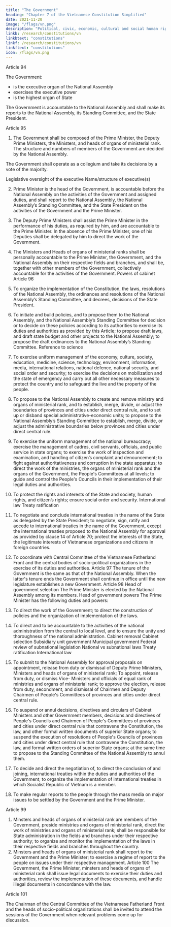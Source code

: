 ```yaml
---
title: "The Government"
heading: "Chapter 7 of the Vietnamese Constitution Simplified"
date: 2021-11-20
image: "/flags/vn.png"
description: "Political, civic, economic, cultural and social human rights and citizen’s rights are recognized, respected, protected, and guaranteed"
linkb: /research/constitutions/vn
linkbtext: "constitutions"
linkf: /research/constitutions/vn
linkftext: "constitutions"
icon: /flags/vn.png
---
```



<!-- CHAPTER VII. THE GOVERNMENT -->

Article 94

The Government:
- is the executive organ of the National Assembly
- exercises the executive power
- is the highest organ of State


The Government is accountable to the National Assembly and shall make its reports to the National Assembly, its Standing Committee, and the State President.

Article 95

1. The Government shall be composed of the Prime Minister, the Deputy Prime Ministers, the Ministers, and heads of organs of ministerial rank. The structure and numbers of members of the Government are decided by the National Assembly.

The Government shall operate as a collegium and take its decisions by a vote of
the majority.

Legislative oversight of the executive
Name/structure of executive(s)

2. Prime Minister is the head of the Government, is accountable before the
National Assembly on the activities of the Government and assigned duties, and
shall report to the National Assembly, the National Assembly’s Standing
Committee, and the State President on the activities of the Government and the
Prime Minister.
3. The Deputy Prime Ministers shall assist the Prime Minister in the performance of
his duties, as required by him, and are accountable to the Prime Minister. In the
absence of the Prime Minister, one of his Deputies shall be delegated by him to
direct the work of the Government.
4. The Ministers and Heads of organs of ministerial ranks shall be personally
accountable to the Prime Minister, the Government, and the National Assembly
on their respective fields and branches, and shall be, together with other
members of the Government, collectively accountable for the activities of the
Government.
Powers of cabinet
Article 96
1. To organize the implementation of the Constitution, the laws, resolutions of the
National Assembly, the ordinances and resolutions of the National Assembly’s
Standing Committee, and decrees, decisions of the State President.
2. To initiate and build policies, and to propose them to the National Assembly, and
the National Assembly’s Standing Committee for decision or to decide on these
policies according to its authorities to exercise its duties and authorities as
provided by this Article; to propose draft laws, and draft state budget and other
projects to the National Assembly; to propose the draft ordinances to the
National Assembly’s Standing Committee.
Reference to science
3. To exercise uniform management of the economy, culture, society, education,
medicine, science, technology, environment, information, media, international
relations, national defence, national security, and social order and security; to
exercise the decisions on mobilization and the state of emergency and carry out
all other necessary measures to protect the country and to safeguard the live
and the property of the people.
4. To propose to the National Assembly to create and remove ministry and organs
of ministerial rank, and to establish, merge, divide, or adjust the boundaries of
provinces and cities under direct central rule, and to set up or disband special
administrative-economic units; to propose to the National Assembly’s Standing
Committee to establish, merge, divide, or adjust the administrative boundaries
below provinces and cities under direct central rule.
5. To exercise the uniform management of the national bureaucracy; exercise the
management of cadres, civil servants, officials, and public service in state organs;
to exercise the work of inspection and examination, and handling of citizen’s
complaint and denouncement; to fight against authoritativeness and corruption
in the state apparatus; to direct the work of the ministries, the organs of
ministerial rank and the organs of the Government, the People's Committees at
all levels; to guide and control the People's Councils in their implementation of
their legal duties and authorities.
6. To protect the rights and interests of the State and society, human rights, and
citizen’s rights; ensure social order and security.
International law
Treaty ratification
7. To negotiate and conclude international treaties in the name of the State as
delegated by the State President; to negotiate, sign, ratify and accede to
international treaties in the name of the Government, except the international
treaties proposed to the National Assembly for approval as provided by clause
14 of Article 70; protect the interests of the State, the legitimate interests of
Vietnamese organizations and citizens in foreign countries.
8. To coordinate with Central Committee of the Vietnamese Fatherland Front and
the central bodies of socio-political organizations in the exercise of its duties and
authorities.
Article 97
The tenure of the Government is the same as that of the National Assembly. When the
latter's tenure ends the Government shall continue in office until the new legislature
establishes a new Government.
Article 98
Head of government selection The Prime Minister is elected by the National Assembly among its members.
Head of government powers The Prime Minister has the following duties and powers:
1. To direct the work of the Government; to direct the construction of policies and
the organization of implementation of the laws.
2. To direct and to be accountable to the activities of the national administration
from the central to local level, and to ensure the unity and thoroughness of the
national administration.
Cabinet removal
Cabinet selection
Subsidiary unit government
Municipal government
Federal review of subnational legislation
National vs subnational laws
Treaty ratification
International law
3. To submit to the National Assembly for approval proposals on appointment,
release from duty or dismissal of Deputy Prime Ministers, Ministers and heads of
organs of ministerial rank; To appoint, release from duty, or dismiss Vice-
Ministers and officials of equal rank of ministries and organs of ministerial rank;
to approve the election, release from duty, secondment, and dismissal of
Chairmen and Deputy Chairmen of People's Committees of provinces and cities
under direct central rule.
4. To suspend or annul decisions, directives and circulars of Cabinet Ministers and
other Government members, decisions and directives of People's Councils and
Chairmen of People's Committees of provinces and cities under direct central
rule that contravene the Constitution, the law, and other formal written
documents of superior State organs; to suspend the execution of resolutions of
People's Councils of provinces and cities under direct central rule that contravene
the Constitution, the law, and formal written orders of superior State organs; at
the same time to propose to the Standing Committee of the National Assembly
to annul them.
5. To decide and direct the negotiation of, to direct the conclusion of and joining, international treaties within the duties and authorities of the Government; to
organize the implementation of international treaties in which Socialist Republic
of Vietnam is a member.

6. To make regular reports to the people through the mass media on major issues to be settled by the Government and the Prime Minister.

Article 99

1. Minsters and heads of organs of ministerial rank are members of the
Government, preside ministries and organs of ministerial rank, direct the work of
ministries and organs of ministerial rank; shall be responsible for State administration in the fields and branches under their respective authority; to
organize and monitor the implementation of the laws in their respective fields
and branches throughout the country.
2. Minsters and heads of organs of ministerial rank shall report to the Government
and the Prime Minister; to exercise a regime of report to the people on issues
under their respective management.
Article 100
The Government, the Prime Minister, minsters and heads of organs of ministerial rank
shall issue legal documents to exercise their duties and authorities, review the
implementation of these documents, and handle illegal documents in concordance with
the law.

Article 101

The Chairman of the Central Committee of the Vietnamese Fatherland Front and the heads of socio-political organizations shall be invited to attend the sessions of the Government when relevant problems come up for discussion.

